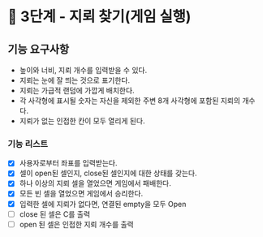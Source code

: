 # 🚀 3단계 - 지뢰 찾기(게임 실행)

## 기능 요구사항

- 높이와 너비, 지뢰 개수를 입력받을 수 있다.
- 지뢰는 눈에 잘 띄는 것으로 표기한다.
- 지뢰는 가급적 랜덤에 가깝게 배치한다.
- 각 사각형에 표시될 숫자는 자신을 제외한 주변 8개 사각형에 포함된 지뢰의 개수다.
- 지뢰가 없는 인접한 칸이 모두 열리게 된다.

### 기능 리스트

- [x] 사용자로부터 좌표를 입력받는다.
- [x] 셀이 open된 셀인지, close된 셀인지에 대한 상태를 갖는다.
- [x] 하나 이상의 지뢰 셀을 열었으면 게임에서 패배한다.
- [x] 모든 빈 셀을 열었으면 게임에서 승리한다.
- [x] 입력한 셀에 지뢰가 없다면, 연결된 empty을 모두 Open
- [ ] close 된 셀은 C를 출력
- [ ] open 된 셀은 인접한 지뢰 개수를 출력
